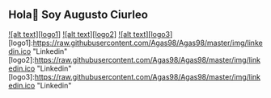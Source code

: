 ## Hola👋 Soy **Augusto Ciurleo**

[![alt text][logo1]](https://www.linkedin.com/in/ciurleoa98/) 
[![alt text][logo2]](https://www.google.com) 
[![alt text][logo3]](https://www.facebook.com)
[logo1]:https://raw.githubusercontent.com/Agas98/Agas98/master/img/linkedin.ico "Linkedin"
[logo2]:https://raw.githubusercontent.com/Agas98/Agas98/master/img/linkedin.ico "Linkedin"
[logo3]:https://raw.githubusercontent.com/Agas98/Agas98/master/img/linkedin.ico "Linkedin"
